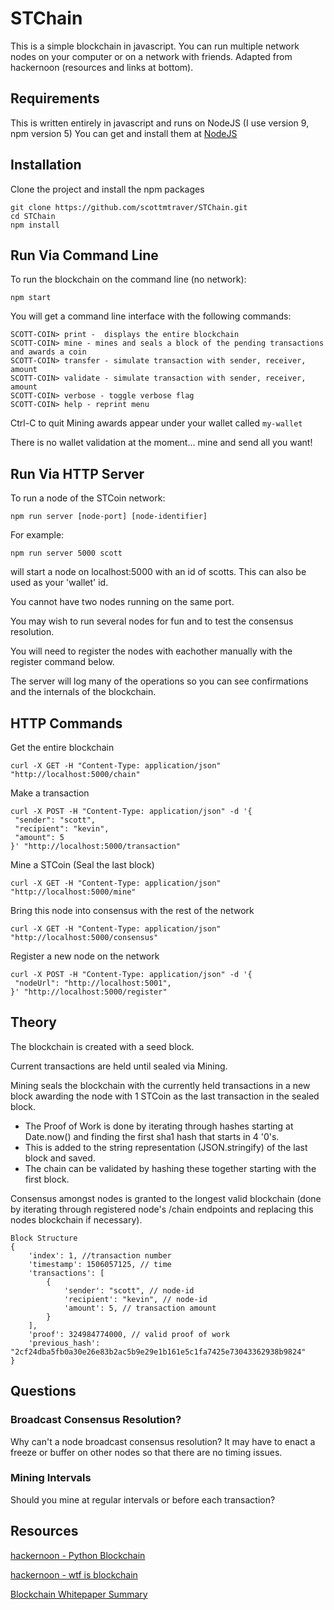 # STChain

This is a simple blockchain in javascript.
You can run multiple network nodes on your computer or on a network with friends.
Adapted from hackernoon (resources and links at bottom).


## Requirements

This is written entirely in javascript and runs on NodeJS (I use version 9, npm version 5)
You can get and install them at [NodeJS](https://nodejs.org/en/)

## Installation
Clone the project and install the npm packages

```
git clone https://github.com/scottmtraver/STChain.git
cd STChain
npm install
```

## Run Via Command Line

To run the blockchain on the command line (no network):

```
npm start
```
You will get a command line interface with the following commands:
```
SCOTT-COIN> print -  displays the entire blockchain
SCOTT-COIN> mine - mines and seals a block of the pending transactions and awards a coin
SCOTT-COIN> transfer - simulate transaction with sender, receiver, amount
SCOTT-COIN> validate - simulate transaction with sender, receiver, amount
SCOTT-COIN> verbose - toggle verbose flag
SCOTT-COIN> help - reprint menu
```
Ctrl-C to quit
Mining awards appear under your wallet called `my-wallet`

There is no wallet validation at the moment... mine and send all you want!

## Run Via HTTP Server

To run a node of the STCoin network:

```
npm run server [node-port] [node-identifier]
```
For example:

```
npm run server 5000 scott
```
will start a node on localhost:5000 with an id of scotts. This can also be used as your 'wallet' id.

You cannot have two nodes running on the same port.

You may wish to run several nodes for fun and to test the consensus resolution.

You will need to register the nodes with eachother manually with the register command below.

The server will log many of the operations so you can see confirmations and the internals of the blockchain.

## HTTP Commands

Get the entire blockchain
```
curl -X GET -H "Content-Type: application/json" "http://localhost:5000/chain"
```

Make a transaction
```
curl -X POST -H "Content-Type: application/json" -d '{
 "sender": "scott",
 "recipient": "kevin",
 "amount": 5
}' "http://localhost:5000/transaction"
```

Mine a STCoin (Seal the last block)
```
curl -X GET -H "Content-Type: application/json" "http://localhost:5000/mine"
```

Bring this node into consensus with the rest of the network
```
curl -X GET -H "Content-Type: application/json" "http://localhost:5000/consensus"
```

Register a new node on the network
```
curl -X POST -H "Content-Type: application/json" -d '{
 "nodeUrl": "http://localhost:5001",
}' "http://localhost:5000/register"
```


## Theory

The blockchain is created with a seed block.

Current transactions are held until sealed via Mining.

Mining seals the blockchain with the currently held transactions in a new block awarding the node with 1 STCoin as the last transaction in the sealed block.
 
 - The Proof of Work is done by iterating through hashes starting at Date.now() and finding the first sha1 hash that starts in 4 '0's.
 - This is added to the string representation (JSON.stringify) of the last block and saved.
 - The chain can be validated by hashing these together starting with the first block.

Consensus amongst nodes is granted to the longest valid blockchain (done by iterating through registered node's /chain endpoints and replacing this nodes blockchain if necessary).


```
Block Structure
{
    'index': 1, //transaction number
    'timestamp': 1506057125, // time
    'transactions': [
        {
            'sender': "scott", // node-id
            'recipient': "kevin", // node-id
            'amount': 5, // transaction amount
        }
    ],
    'proof': 324984774000, // valid proof of work
    'previous_hash': "2cf24dba5fb0a30e26e83b2ac5b9e29e1b161e5c1fa7425e73043362938b9824"
}
```


## Questions

### Broadcast Consensus Resolution?
Why can't a node broadcast consensus resolution? It may have to enact a freeze or buffer on other nodes so that there are no timing issues.

### Mining Intervals
Should you mine at regular intervals or before each transaction?

## Resources

[hackernoon - Python Blockchain](https://hackernoon.com/learn-blockchains-by-building-one-117428612f46)

[hackernoon - wtf is blockchain](https://hackernoon.com/wtf-is-the-blockchain-1da89ba19348)

[Blockchain Whitepaper Summary](https://hackernoon.com/95percent-blockchain-technology-d28673e55673)